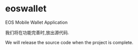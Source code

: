 # eoswallet
EOS Mobile Wallet Application

我们将在功能完善时,放出源代码.

We will release the source code when the project is complete.

